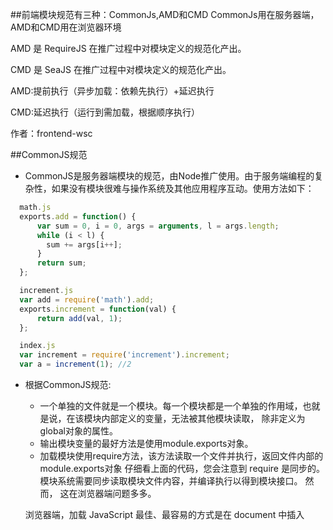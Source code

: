 
##前端模块规范有三种：CommonJs,AMD和CMD
CommonJs用在服务器端，AMD和CMD用在浏览器环境

AMD 是 RequireJS 在推广过程中对模块定义的规范化产出。

CMD 是 SeaJS 在推广过程中对模块定义的规范化产出。

AMD:提前执行（异步加载：依赖先执行）+延迟执行

CMD:延迟执行（运行到需加载，根据顺序执行）

作者：frontend-wsc


##CommonJS规范

* CommonJS是服务器端模块的规范，由Node推广使用。由于服务端编程的复杂性，如果没有模块很难与操作系统及其他应用程序互动。使用方法如下：
```javascript
  math.js
  exports.add = function() {
      var sum = 0, i = 0, args = arguments, l = args.length;
      while (i < l) {
        sum += args[i++];
      }
      return sum;
  };

  increment.js
  var add = require('math').add;
  exports.increment = function(val) {
      return add(val, 1);
  };

  index.js
  var increment = require('increment').increment;
  var a = increment(1); //2
```
* 根据CommonJS规范:
  * 一个单独的文件就是一个模块。每一个模块都是一个单独的作用域，也就是说，在该模块内部定义的变量，无法被其他模块读取，	 除非定义为global对象的属性。
  * 输出模块变量的最好方法是使用module.exports对象。
  * 加载模块使用require方法，该方法读取一个文件并执行，返回文件内部的module.exports对象
  仔细看上面的代码，您会注意到 require 是同步的。模块系统需要同步读取模块文件内容，并编译执行以得到模块接口。
  然而， 这在浏览器端问题多多。

  浏览器端，加载 JavaScript 最佳、最容易的方式是在 document 中插入<script>标签。但脚本标签天生异步，传统 	  	CommonJS 模块在浏览器环境中无法正常加载。

  解决思路之一是，开发一个服务器端组件，对模块代码作静态分析，将模块与它的依赖列表一起返回给浏览器端。 这很好使，但需要服务器安装额外的组件，并因此要调整一系列底层架构。

  另一种解决思路是，用一套标准模板来封装模块定义：

```javascript
	define(function(require, exports, module) {

       // The module code goes here

    });
	
```
这套模板代码为模块加载器提供了机会，使其能在模块代码执行之前，对模块代码进行静态分析，并动态生成依赖列表。
```javascript
	math.js
define(function(require, exports, module) {
  exports.add = function() {
    var sum = 0, i = 0, args = arguments, l = args.length;
    while (i < l) {
      sum += args[i++];
    }
    return sum;
  };
});

increment.js
define(function(require, exports, module) {
  var add = require('math').add;
  exports.increment = function(val) {
    return add(val, 1);
  };
});

index.js
define(function(require, exports, module) {
  var inc = require('increment').increment;
  inc(1); // 2
});


```

##AMD规范
* AMD是"Asynchronous Module Definition"的缩写，意思就是"异步模块定义"。由于不是JavaScript原生支持，使用AMD规范进行页面开发需要用到对应的库函数，也就是大名鼎鼎RequireJS，实际上AMD 是 RequireJS 在推广过程中对模块定义的规范化的产出
* 它采用异步方式加载模块，模块的加载不影响它后面语句的运行。所有依赖这个模块的语句，都定义在一个回调函数中，等到加载完成之后，这个回调函数才会运行。
* RequireJS主要解决两个问题
	* 多个js文件可能有依赖关系，被依赖的文件需要早于依赖它的文件加载到浏览器
    * js加载的时候浏览器会停止页面渲染，加载文件越多，页面失去响应时间越长
* RequireJs也采用require()语句加载模块，但是不同于CommonJS，它要求两个参数:
	* 第一个参数[module]，是一个数组，里面的成员就是要加载的模块；
    * 第二个参数callback，则是加载成功之后的回调函数。math.add()与math模块加载不是同步的，浏览器不会发生假死。
    
	```javascript
    require([module], callback);

    require(['increment'], function (increment) {
        increment.add(1);
    });
    
    ``` 
    * define函数   
    * RequireJS定义了一个函数 define，它是全局变量，用来定义模块:
	```javascript
    	define(id?, dependencies?, factory);
    ```
	* 参数说明：

      * id：指定义中模块的名字，可选；如果没有提供该参数，模块的名字应该默认为模块加载器请求的指定脚本的名字。如果提供了该参数，模块名必须是“顶级”的和绝对的（不允许相对名字）。
      * 依赖dependencies：是一个当前模块依赖的，已被模块定义的模块标识的数组字面量。依赖参数是可选的，如果忽略此参数，它应该默认为["require", "exports", "module"]。然而，如果工厂方法的长度属性小于3，加载器会选择以函数的长度属性指定的参数个数调用工厂方法。
      * 工厂方法factory，模块初始化要执行的函数或对象。如果为函数，它应该只被执行一次。如果是对象，此对象应该为模块的输出值。

	```javascript
    	math.js
    	define('math',['jquery'],function($){
        	return {
            	add:function(x,y){
                	return x + y
                }
            }
        })
    ```
      * 将该模块命名为math.js保存。
      
      ```javascript
      	main.js
      	require(['jquery','math'],function($,math){
        	console.log(math.add(10,100)) //110
        })
      
      ```
      * main.js引入模块方法

##CMD规范
 * CMD 即Common Module Definition通用模块定义，CMD规范是国内发展出来的，就像AMD有个requireJS，CMD有个浏览器的实现SeaJS，SeaJS要解决的问题和requireJS一样，只不过在模块定义方式和模块加载（可以说运行、解析）时机上有所不同。
* 在 CMD 规范中，一个模块就是一个文件。代码的书写格式如下:
	```javascript
    	define(function(require,exports,module){
        	// 模块代码
        })
    ```
    * require是可以把其他模块导入进来的一个参数;
    * exports是可以把模块内的一些属性和方法导出的;
    * module 是一个对象，上面存储了与当前模块相关联的一些属性和方法。





